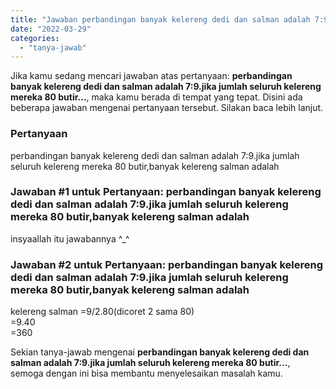```yaml
---
title: "Jawaban perbandingan banyak kelereng dedi dan salman adalah 7:9.jika jumlah seluruh kelereng mereka 80 butir..."
date: "2022-03-29"
categories: 
  - "tanya-jawab"
---
```


Jika kamu sedang mencari jawaban atas pertanyaan: **perbandingan banyak kelereng dedi dan salman adalah 7:9.jika jumlah seluruh kelereng mereka 80 butir...**, maka kamu berada di tempat yang tepat. Disini ada beberapa jawaban mengenai pertanyaan tersebut. Silakan baca lebih lanjut.

### Pertanyaan

perbandingan banyak kelereng dedi dan salman adalah 7:9.jika jumlah seluruh kelereng mereka 80 butir,banyak kelereng salman adalah

### Jawaban #1 untuk Pertanyaan: perbandingan banyak kelereng dedi dan salman adalah 7:9.jika jumlah seluruh kelereng mereka 80 butir,banyak kelereng salman adalah

insyaallah itu jawabannya ^\_^

### Jawaban #2 untuk Pertanyaan: perbandingan banyak kelereng dedi dan salman adalah 7:9.jika jumlah seluruh kelereng mereka 80 butir,banyak kelereng salman adalah

kelereng salman =9/2.80(dicoret 2 sama 80)  
\=9.40  
\=360

Sekian tanya-jawab mengenai **perbandingan banyak kelereng dedi dan salman adalah 7:9.jika jumlah seluruh kelereng mereka 80 butir...**, semoga dengan ini bisa membantu menyelesaikan masalah kamu.
